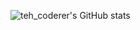 ![teh_coderer's GitHub stats](https://github-readme-stats.vercel.app/api?username=tehcoderer&show_icons=true&theme=radical)
